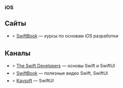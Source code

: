 ### iOS

##  Сайты

- ⭐ [SwiftBook](https://swiftbook.ru/courses/) — курсы по основам iOS разработки

## Каналы

- ⭐ [The Swift Developers](https://www.youtube.com/channel/UCiyiEAeWUuuPj6tt_jePALQ) — основы Swift и SwiftUI
- ⭐ [SwiftBook](https://www.youtube.com/channel/UCXlCPCsB09ftBA5bQfiSWoQ) — полезные видео Swift, SwiftUI
- ⭐ [Kavsoft](https://www.youtube.com/channel/UCsuV4MRk_aB291SrchUVb4w) — SwiftUI
